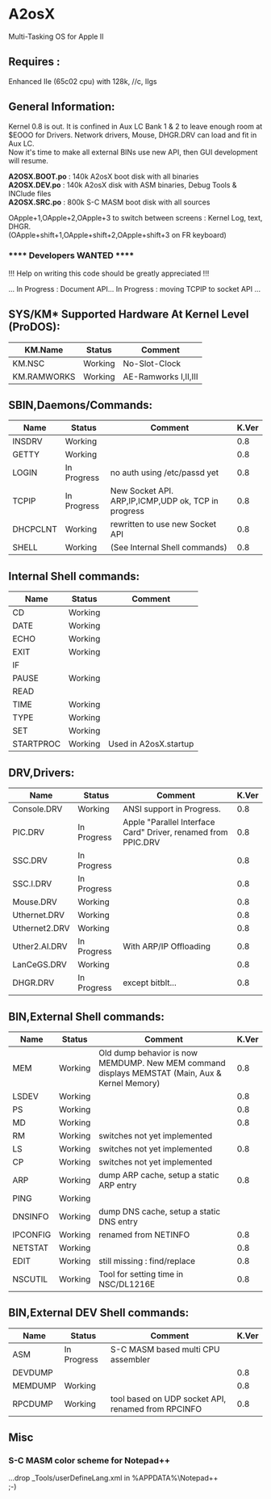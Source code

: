 # A2osX
Multi-Tasking OS for Apple II
## Requires :
Enhanced IIe (65c02 cpu) with 128k, //c, IIgs

## General Information:  
  
Kernel 0.8 is out.
It is confined in Aux LC Bank 1 & 2 to leave enough room at $EOOO for Drivers.
Network drivers, Mouse, DHGR.DRV can load and fit in Aux LC.  
Now it's time to make all external BINs use new API, then GUI development will resume.
  
**A2OSX.BOOT.po** : 140k A2osX boot disk with all binaries  
**A2OSX.DEV.po**  : 140k A2osX disk with ASM binaries, Debug Tools & INClude files  
**A2OSX.SRC.po**  : 800k S-C MASM boot disk with all sources  
  
OApple+1,OApple+2,OApple+3 to switch between screens : Kernel Log, text, DHGR.  
(OApple+shift+1,OApple+shift+2,OApple+shift+3 on FR keyboard)  
  
### **** Developers WANTED ****  

!!! Help on writing this code should be greatly appreciated !!!  

...
In Progress : Document API...
In Progress : moving TCPIP to socket API
...

## SYS/KM* Supported Hardware At Kernel Level (ProDOS):
| KM.Name | Status | Comment |
| ------- | ------ | ------- |
| KM.NSC | Working | No-Slot-Clock |
| KM.RAMWORKS | Working | AE-Ramworks I,II,III |
  
## SBIN,Daemons/Commands:  
| Name | Status | Comment | K.Ver |
| ---- | ------ | ------- | ----- |
| INSDRV | Working | | 0.8 |
| GETTY | Working | | 0.8 |
| LOGIN | In Progress | no auth using /etc/passd yet | 0.8 |
| TCPIP | In Progress | New Socket API. ARP,IP,ICMP,UDP ok, TCP in progress | 0.8 |
| DHCPCLNT | Working | rewritten to use new Socket API | 0.8 |
| SHELL | Working | (See Internal Shell commands) | 0.8 |
  
## Internal Shell commands:  
| Name | Status | Comment |
| ---- | ------ | ------- |
| CD | Working | |
| DATE | Working  | |
| ECHO | Working | |
| EXIT | Working  | |
| IF | | |
| PAUSE | Working | |
| READ | | |
| TIME | Working | |
| TYPE | Working | |
| SET | Working  | |
| STARTPROC | Working  | Used in A2osX.startup |
  
## DRV,Drivers:  
| Name | Status | Comment | K.Ver |
| ---- | ------ | ------- | ----- |
| Console.DRV | Working | ANSI support in Progress. | 0.8 |
| PIC.DRV | In Progress | Apple "Parallel Interface Card" Driver, renamed from PPIC.DRV | 0.8 |
| SSC.DRV | In Progress | | 0.8 |
| SSC.I.DRV | In Progress | | 0.8 |
| Mouse.DRV | Working | | 0.8 |
| Uthernet.DRV | Working | | 0.8 |
| Uthernet2.DRV | Working | | 0.8 |
| Uther2.AI.DRV | In Progress | With ARP/IP Offloading | 0.8 | 
| LanCeGS.DRV | Working | | 0.8 |
| DHGR.DRV | In Progress | except bitblt... | 0.8 |
  
## BIN,External Shell commands:  
| Name | Status | Comment | K.Ver |
| ---- | ------ | ------- | ----- |
| MEM | Working | Old dump behavior is now MEMDUMP.  New MEM command displays MEMSTAT (Main, Aux & Kernel Memory) | 0.8 |
| LSDEV | Working | | 0.8 |
| PS | Working | | 0.8 |
| MD | Working | | 0.8 |
| RM | Working | switches not yet implemented | |
| LS | Working | switches not yet implemented | 0.8 |
| CP | Working | switches not yet implemented | |
| ARP | Working | dump ARP cache, setup a static ARP entry | 0.8 |
| PING | Working | | |
| DNSINFO | Working | dump DNS cache, setup a static DNS entry | | 0.8 |
| IPCONFIG | Working | renamed from NETINFO | 0.8 |
| NETSTAT | Working | | 0.8 |
| EDIT | Working | still missing : find/replace | 0.8 |
| NSCUTIL | Working | Tool for setting time in NSC/DL1216E | 0.8 |
  
## BIN,External DEV Shell commands:  
| Name | Status | Comment | K.Ver |
| ---- | ------ | ------- | ----- |
| ASM | In Progress | S-C MASM based multi CPU assembler | |
| DEVDUMP |  | | 0.8 |
| MEMDUMP | Working | | 0.8 |
| RPCDUMP | Working | tool based on UDP socket API, renamed from RPCINFO | 0.8 |
  
## Misc  
### S-C MASM color scheme for Notepad++  
...drop _Tools/userDefineLang.xml in %APPDATA%\Notepad++  
;-)

